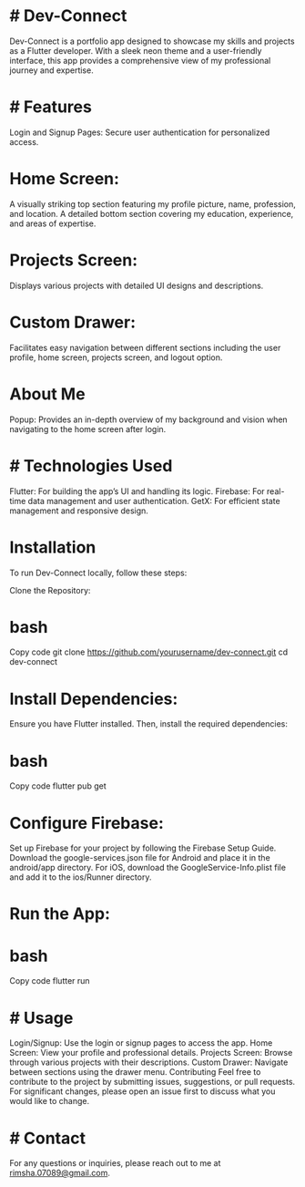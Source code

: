 # # Dev-Connect
Dev-Connect is a portfolio app designed to showcase my skills and projects as a Flutter developer. With a sleek neon theme and a user-friendly interface, this app provides a comprehensive view of my professional journey and expertise.

# # Features
Login and Signup Pages: Secure user authentication for personalized access.
# Home Screen:
A visually striking top section featuring my profile picture, name, profession, and location.
A detailed bottom section covering my education, experience, and areas of expertise.
# Projects Screen: 
Displays various projects with detailed UI designs and descriptions.
# Custom Drawer: 
Facilitates easy navigation between different sections including the user profile, home screen, projects screen, and logout option.
# About Me
Popup: Provides an in-depth overview of my background and vision when navigating to the home screen after login.
# # Technologies Used
Flutter: For building the app’s UI and handling its logic.
Firebase: For real-time data management and user authentication.
GetX: For efficient state management and responsive design.
# Installation
To run Dev-Connect locally, follow these steps:

Clone the Repository:

# bash
Copy code
git clone https://github.com/yourusername/dev-connect.git
cd dev-connect
# Install Dependencies:

Ensure you have Flutter installed. Then, install the required dependencies:

# bash
Copy code
flutter pub get
# Configure Firebase:

Set up Firebase for your project by following the Firebase Setup Guide.
Download the google-services.json file for Android and place it in the android/app directory.
For iOS, download the GoogleService-Info.plist file and add it to the ios/Runner directory.
# Run the App:

# bash
Copy code
flutter run
# # Usage
Login/Signup: Use the login or signup pages to access the app.
Home Screen: View your profile and professional details.
Projects Screen: Browse through various projects with their descriptions.
Custom Drawer: Navigate between sections using the drawer menu.
Contributing
Feel free to contribute to the project by submitting issues, suggestions, or pull requests. For significant changes, please open an issue first to discuss what you would like to change.


# # Contact
For any questions or inquiries, please reach out to me at rimsha.07089@gmail.com.

